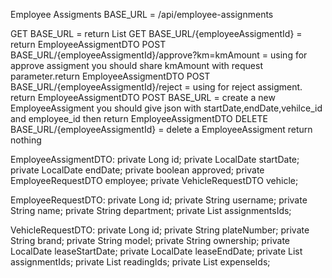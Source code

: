 Employee Assigments
BASE_URL = /api/employee-assignments

GET BASE_URL = return List<EmployeeAssigmentDTO>
GET BASE_URL/{employeeAssigmentId} = return EmployeeAssigmentDTO
POST BASE_URL/{employeeAssigmentId}/approve?km=kmAmount = using for approve assigment you should share kmAmount with request parameter.return EmployeeAssigmentDTO
POST BASE_URL/{employeeAssigmentId}/reject = using for reject assigment. return EmployeeAssigmentDTO
POST BASE_URL = create a new EmployeeAssigment you should give json with startDate,endDate,vehilce_id and employee_id then return EmployeeAssigmentDTO
DELETE BASE_URL/{employeeAssigmentId} = delete a EmployeeAssigment return nothing

EmployeeAssigmentDTO:
    private Long id;
    private LocalDate startDate;
    private LocalDate endDate;
    private boolean approved;
    private EmployeeRequestDTO employee;
    private VehicleRequestDTO vehicle;

EmployeeRequestDTO:
    private Long id;
    private String username;
    private String name;
    private String department;
    private List<Long> assignmentsIds;

VehicleRequestDTO:
    private Long id;
    private String plateNumber;
    private String brand;
    private String model;
    private String ownership;
    private LocalDate leaseStartDate;
    private LocalDate leaseEndDate;
    private List<Long> assignmentIds;
    private List<Long> readingIds;
    private List<Long> expenseIds;
